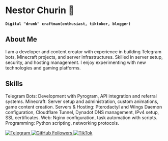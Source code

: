 # Nestor Churin 🍻

**`Digital "drunk" craftman(enthusiast, tiktoker, blogger)`**

## About Me

I am a developer and content creator with experience in building Telegram bots, Minecraft projects, and server infrastructures. Skilled in server setup, security, and hosting management. I enjoy experimenting with new technologies and gaming platforms.

## Skills
Telegram Bots: Development with Pyrogram, API integration and referral systems.
Minecraft: Server setup and administration, custom animations, game content creation.
Servers & Hosting: Pterodactyl and Wings Daemon configuration, Cloudflare Tunnel, Dynadot DNS management, IPv4 setup, SSL certificates.
Web: Nginx configuration, task automation with scripts.
Programming: Python scripting, networking protocols.

<p align="left">
  <!-- Telegram (через Shields.io) -->
  <a href="https://t.me/nestor_churin">
    <img alt="Telegram" title="Subscribe to my Telegram Channel"
         src="https://img.shields.io/badge/Telegram-%40nestor_churin-blue?style=flat&logo=telegram">
  </a>

  <!-- GitHub Followers -->
  <a href="https://github.com/nestorchurin">
    <img alt="GitHub Followers" title="GitHub Followers"
         src="https://img.shields.io/github/followers/nestorchurin?style=flat&logo=github">
  </a>

  <!-- TikTok -->
  <a href="https://www.tiktok.com/@nestor_churin">
    <img alt="TikTok" title="Follow me on TikTok"
         src="https://img.shields.io/badge/TikTok-Follow-brightgreen?style=flat&logo=tiktok">
  </a>
</p>
